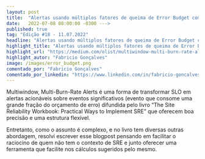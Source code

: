 ```yaml
---
layout: post 
title:  "Alertas usando múltiplos fatores de queima de Error Budget com múltiplas janelas de observação"
date:   2022-07-08 08:00:00 -0300 --->
published: true
tag: "Edição #18 - 11.07.2022"
headline: "Alertas usando múltiplos fatores de queima de Error Budget com múltiplas janelas de observação"
highlight_title: "Alertas usando múltiplos fatores de queima de Error Budget com múltiplas janelas de observação"
highlight_url: "https://medium.com/olist/multiwindow-multi-burn-rate-alerts-5bdaf388bcd6"
highlight_autor: "Fabricio Gonçalves"
image: /images/error_budget.png
comentado_por: "Fabricio Gonçalves"
comentado_por_linkedin: "https://www.linkedin.com/in/fabricio-goncalves/"
---
```

Multiwindow, Multi-Burn-Rate Alerts é uma forma de transformar SLO em alertas acionáveis ​​sobre eventos significativos (evento que consome uma grande fração do orçamento de erro) difundida pelo livro “The Site Reliability Workbook: Practical Ways to Implement SRE” que oferecem boa precisão e uma estrutura flexível.

Entretanto, como o assunto é complexo, e no livro tem diversas outras abordagem, resolvi escrever esse blogpost pensando em facilitar o raciocino de quem não tem o contexto de SRE e junto oferecer uma ferramenta que facilite nos cálculos sugeridos pelo mesmo.
